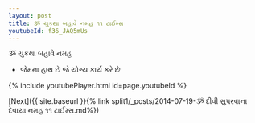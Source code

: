 ```yaml
---
layout: post
title: ૐ યુકથા બહાવે નમહ ૧૧ ટાઈમ્સ
youtubeId: f36_JAQ5mUs
---
```

 
 
 ૐ યુકથા બહાવે નમહ  
 
 -  જેમના હાથ છે જે યોગ્ય કાર્ય કરે છે 
 
  
 
  
 
 
 
 
 
 


{% include youtubePlayer.html id=page.youtubeId %}
 
[Next]({{ site.baseurl }}{% link  split1/_posts/2014-07-19-ૐ દીવી સુપરવાના દેવાયા નમહ ૧૧ ટાઈમ્સ.md%})
 
